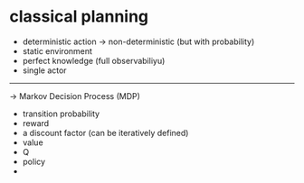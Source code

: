 # classical planning
+ deterministic action -> non-deterministic (but with probability)
+ static environment
+ perfect knowledge (full observabiliyu)
+ single actor

---
->
Markov Decision Process (MDP)

+ transition probability
+ reward
+ a discount factor (can be iteratively defined)
+ value
+ Q
+ policy
+ 

